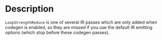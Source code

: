 # Description

`LoopStrengthReduce` is one of several IR passes which are only added when
codegen is enabled, so they are missed if you use the default IR emitting
options (which stop before these codegen passes).
